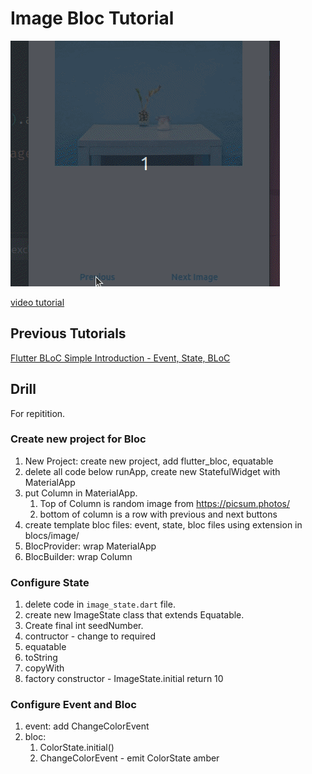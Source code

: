 # Image Bloc Tutorial

![screenshot](docs/assets/screenshot.gif)

[video tutorial](https://youtu.be/-vD_kZLiRuA)

## Previous Tutorials

[Flutter BLoC Simple Introduction - Event, State, BLoC](https://youtu.be/drkvsBh2ru8)

## Drill

For repitition.

### Create new project for Bloc

1. New Project: create new project, add flutter_bloc, equatable
1. delete all code below runApp, create new StatefulWidget with MaterialApp
1. put Column in MaterialApp. 
    1. Top of Column is random image from https://picsum.photos/
    1. bottom of column is a row with previous and next buttons
1. create template bloc files:  event, state, bloc files using extension in blocs/image/
1. BlocProvider: wrap MaterialApp 
1. BlocBuilder: wrap Column

### Configure  State 

1. delete code in `image_state.dart` file. 
1. create new ImageState class that extends Equatable.  
1. Create final int seedNumber. 
1. contructor - change to required
1. equatable
1. toString
1. copyWith
1. factory constructor - ImageState.initial return 10

### Configure Event and Bloc

1. event: add ChangeColorEvent
1. bloc: 
    1. ColorState.initial()
    1. ChangeColorEvent - emit ColorState amber